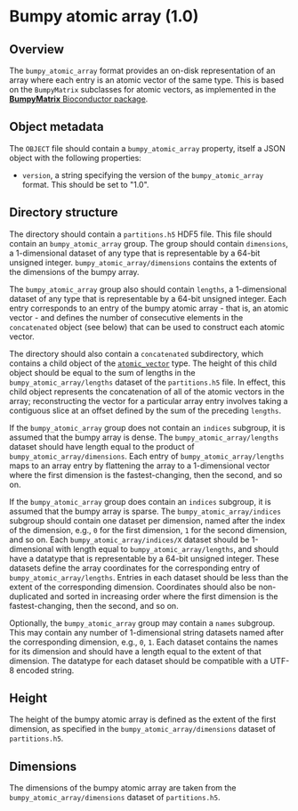 

# Bumpy atomic array (1.0)

## Overview

The `bumpy_atomic_array` format provides an on-disk representation of an array where each entry is an atomic vector of the same type.
This is based on the `BumpyMatrix` subclasses for atomic vectors, as implemented in the [**BumpyMatrix** Bioconductor package](https://bioconductor.org/packages/BumpyMatrix).

## Object metadata

The `OBJECT` file should contain a `bumpy_atomic_array` property, itself a JSON object with the following properties:

- `version`, a string specifying the version of the `bumpy_atomic_array` format.
  This should be set to "1.0".

## Directory structure

The directory should contain a `partitions.h5` HDF5 file.
This file should contain an `bumpy_atomic_array` group.
The group should contain `dimensions`, a 1-dimensional dataset of any type that is representable by a 64-bit unsigned integer.
`bumpy_atomic_array/dimensions` contains the extents of the dimensions of the bumpy array.

The `bumpy_atomic_array` group also should contain `lengths`, a 1-dimensional dataset of any type that is representable by a 64-bit unsigned integer.
Each entry corresponds to an entry of the bumpy atomic array - that is, an atomic vector -
and defines the number of consecutive elements in the `concatenated` object (see below) that can be used to construct each atomic vector.

The directory should also contain a `concatenated` subdirectory, which contains a child object of the [`atomic_vector`](../atomic_vector) type.
The height of this child object should be equal to the sum of lengths in the `bumpy_atomic_array/lengths` dataset of the `partitions.h5` file.
In effect, this child object represents the concatenation of all of the atomic vectors in the array;
reconstructing the vector for a particular array entry involves taking a contiguous slice at an offset defined by the sum of the preceding `lengths`.

If the `bumpy_atomic_array` group does not contain an `indices` subgroup, it is assumed that the bumpy array is dense.
The `bumpy_atomic_array/lengths` dataset should have length equal to the product of `bumpy_atomic_array/dimensions`.
Each entry of `bumpy_atomic_array/lengths` maps to an array entry by flattening the array to a 1-dimensional vector where the first dimension is the fastest-changing, then the second, and so on.

If the `bumpy_atomic_array` group does contain an `indices` subgroup, it is assumed that the bumpy array is sparse.
The `bumpy_atomic_array/indices` subgroup should contain one dataset per dimension, named after the index of the dimension, e.g., `0` for the first dimension, `1` for the second dimension, and so on.
Each `bumpy_atomic_array/indices/X` dataset should be 1-dimensional with length equal to `bumpy_atomic_array/lengths`, and should have a datatype that is representable by a 64-bit unsigned integer.
These datasets define the array coordinates for the corresponding entry of `bumpy_atomic_array/lengths`.
Entries in each dataset should be less than the extent of the corresponding dimension.
Coordinates should also be non-duplicated and sorted in increasing order where the first dimension is the fastest-changing, then the second, and so on.

Optionally, the `bumpy_atomic_array` group may contain a `names` subgroup.
This may contain any number of 1-dimensional string datasets named after the corresponding dimension, e.g., `0`, `1`.
Each dataset contains the names for its dimension and should have a length equal to the extent of that dimension.
The datatype for each dataset should be compatible with a UTF-8 encoded string.

## Height

The height of the bumpy atomic array is defined as the extent of the first dimension, as specified in the `bumpy_atomic_array/dimensions` dataset of `partitions.h5`.

## Dimensions

The dimensions of the bumpy atomic array are taken from the `bumpy_atomic_array/dimensions` dataset of `partitions.h5`.

